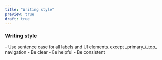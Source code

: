 ```yaml
---
title: "Writing style"
preview: true
draft: true
---
```


<div class="pl-pattern">

<h3>Writing style</h3>
- Use sentence case for all labels and UI elements, except _primary_/_top_ navigation
- Be clear
- Be helpful
- Be consistent

&nbsp;
</div>
